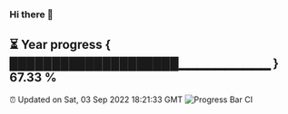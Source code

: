 ### Hi there 👋
⏳ Year progress { ████████████████████▁▁▁▁▁▁▁▁▁▁ } 67.33 %
---
⏰ Updated on Sat, 03 Sep 2022 18:21:33 GMT
![Progress Bar CI](https://github.com/liununu/liununu/workflows/Progress%20Bar%20CI/badge.svg)
